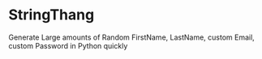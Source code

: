 # StringThang
Generate Large amounts of Random FirstName, LastName, custom Email, custom Password in Python quickly
